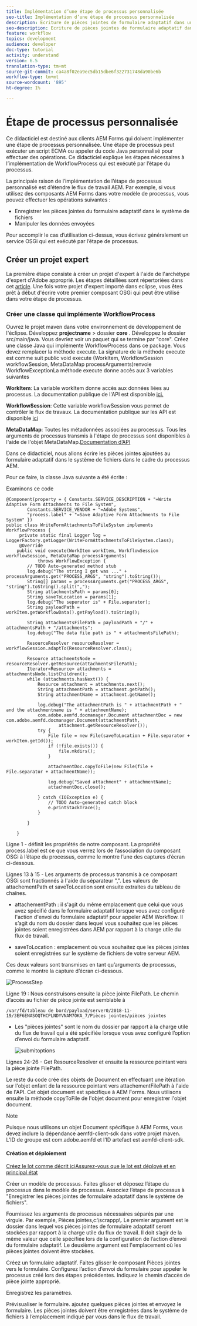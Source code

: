 ```yaml
---
title: Implémentation d’une étape de processus personnalisée
seo-title: Implémentation d’une étape de processus personnalisée
description: Ecriture de pièces jointes de formulaire adaptatif dans un système de fichiers à l’aide de l’étape de processus personnalisée
seo-description: Ecriture de pièces jointes de formulaire adaptatif dans un système de fichiers à l’aide de l’étape de processus personnalisée
feature: workflow
topics: development
audience: developer
doc-type: tutorial
activity: understand
version: 6.5
translation-type: tm+mt
source-git-commit: ca4a8f02ea9ec5db15dbe6f322731748da90be6b
workflow-type: tm+mt
source-wordcount: '895'
ht-degree: 1%

---
```



# Étape de processus personnalisée

Ce didacticiel est destiné aux clients AEM Forms qui doivent implémenter une étape de processus personnalisée. Une étape de processus peut exécuter un script ECMA ou appeler du code Java personnalisé pour effectuer des opérations. Ce didacticiel explique les étapes nécessaires à l’implémentation de WorkflowProcess qui est exécuté par l’étape du processus.

La principale raison de l’implémentation de l’étape de processus personnalisé est d’étendre le flux de travail AEM. Par exemple, si vous utilisez des composants AEM Forms dans votre modèle de processus, vous pouvez effectuer les opérations suivantes :

* Enregistrer les pièces jointes du formulaire adaptatif dans le système de fichiers
* Manipuler les données envoyées

Pour accomplir le cas d’utilisation ci-dessus, vous écrivez généralement un service OSGi qui est exécuté par l’étape de processus.

## Créer un projet expert

La première étape consiste à créer un projet d&#39;expert à l&#39;aide de l&#39;archétype d&#39;expert d&#39;Adobe approprié. Les étapes détaillées sont répertoriées dans cet [article](https://helpx.adobe.com/experience-manager/using/maven_arch13.html). Une fois votre projet d&#39;expert importé dans eclipse, vous êtes prêt à début d&#39;écrire votre premier composant OSGi qui peut être utilisé dans votre étape de processus.


### Créer une classe qui implémente WorkflowProcess

Ouvrez le projet maven dans votre environnement de développement de l&#39;éclipse. Développez **projectname** > dossier **core** . Développez le dossier src/main/java. Vous devriez voir un paquet qui se termine par &quot;core&quot;. Créez une classe Java qui implémente WorkflowProcess dans ce package. Vous devez remplacer la méthode execute. La signature de la méthode execute est comme suit public void execute (WorkItem, WorkflowSession workflowSession, MetaDataMap processArguments)renvoie WorkflowExceptionLa méthode execute donne accès aux 3 variables suivantes

**WorkItem**: La variable workItem donne accès aux données liées au processus. La documentation publique de l&#39;API est disponible [ici.](https://helpx.adobe.com/experience-manager/6-3/sites/developing/using/reference-materials/diff-previous/changes/com.adobe.granite.workflow.WorkflowSession.html)

**WorkflowSession**: Cette variable workflowSession vous permet de contrôler le flux de travaux. La documentation publique sur les API est disponible [ici](https://helpx.adobe.com/experience-manager/6-3/sites/developing/using/reference-materials/diff-previous/changes/com.adobe.granite.workflow.WorkflowSession.html)

**MetaDataMap**: Toutes les métadonnées associées au processus. Tous les arguments de processus transmis à l&#39;étape de processus sont disponibles à l&#39;aide de l&#39;objet MetaDataMap.[Documentation d’API](https://helpx.adobe.com/experience-manager/6-5/sites/developing/using/reference-materials/javadoc/com/adobe/granite/workflow/metadata/MetaDataMap.html)

Dans ce didacticiel, nous allons écrire les pièces jointes ajoutées au formulaire adaptatif dans le système de fichiers dans le cadre du processus AEM.

Pour ce faire, la classe Java suivante a été écrite :

Examinons ce code

```
@Component(property = { Constants.SERVICE_DESCRIPTION + "=Write Adaptive Form Attachments to File System",
        Constants.SERVICE_VENDOR + "=Adobe Systems",
        "process.label" + "=Save Adaptive Form Attachments to File System" })
public class WriteFormAttachmentsToFileSystem implements WorkflowProcess {
     private static final Logger log = LoggerFactory.getLogger(WriteFormAttachmentsToFileSystem.class);
     @Override
    public void execute(WorkItem workItem, WorkflowSession workflowSession, MetaDataMap processArguments)
            throws WorkflowException {
        // TODO Auto-generated method stub
        log.debug("The string I got was ..." + processArguments.get("PROCESS_ARGS", "string").toString());
        String[] params = processArguments.get("PROCESS_ARGS", "string").toString().split(",");
        String attachmentsPath = params[0];
        String saveToLocation = params[1];
        log.debug("The seperator is" + File.separator);
        String payloadPath = workItem.getWorkflowData().getPayload().toString();
 
        String attachmentsFilePath = payloadPath + "/" + attachmentsPath + "/attachments";
        log.debug("The data file path is " + attachmentsFilePath);
 
        ResourceResolver resourceResolver = workflowSession.adaptTo(ResourceResolver.class);
 
        Resource attachmentsNode = resourceResolver.getResource(attachmentsFilePath);
        Iterator<Resource> attachments = attachmentsNode.listChildren();
        while (attachments.hasNext()) {
            Resource attachment = attachments.next();
            String attachmentPath = attachment.getPath();
            String attachmentName = attachment.getName();
 
            log.debug("The attachmentPath is " + attachmentPath + " and the attachmentname is " + attachmentName);
            com.adobe.aemfd.docmanager.Document attachmentDoc = new com.adobe.aemfd.docmanager.Document(attachmentPath,
                    attachment.getResourceResolver());
            try {
                File file = new File(saveToLocation + File.separator + workItem.getId());
                if (!file.exists()) {
                    file.mkdirs();
                }
 
                attachmentDoc.copyToFile(new File(file + File.separator + attachmentName));
 
                log.debug("Saved attachment" + attachmentName);
                attachmentDoc.close();
 
            } catch (IOException e) {
                // TODO Auto-generated catch block
                e.printStackTrace();
            }
 
        }
 
    }
```

Ligne 1 - définit les propriétés de notre composant. La propriété process.label est ce que vous verrez lors de l’association du composant OSGi à l’étape du processus, comme le montre l’une des captures d’écran ci-dessous.

Lignes 13 à 15 - Les arguments de processus transmis à ce composant OSGi sont fractionnés à l&#39;aide du séparateur &quot;,&quot;. Les valeurs de attachementPath et saveToLocation sont ensuite extraites du tableau de chaînes.

* attachementPath : il s&#39;agit du même emplacement que celui que vous avez spécifié dans le formulaire adaptatif lorsque vous avez configuré l&#39;action d&#39;envoi du formulaire adaptatif pour appeler AEM Workflow. Il s’agit du nom du dossier dans lequel vous souhaitez que les pièces jointes soient enregistrées dans AEM par rapport à la charge utile du flux de travail.

* saveToLocation : emplacement où vous souhaitez que les pièces jointes soient enregistrées sur le système de fichiers de votre serveur AEM.

Ces deux valeurs sont transmises en tant qu’arguments de processus, comme le montre la capture d’écran ci-dessous.

![ProcessStep](assets/implement-process-step.gif)


Ligne 19 : Nous construisons ensuite la pièce jointe FilePath. Le chemin d’accès au fichier de pièce jointe est semblable à

    /var/fd/tableau de bord/payload/server0/2018-11-19/3EF6ENASOQTHCPLNDYVNAM7OKA_7/Pièces jointes/pièces jointes

* Les &quot;pièces jointes&quot; sont le nom du dossier par rapport à la charge utile du flux de travail qui a été spécifiée lorsque vous avez configuré l’option d’envoi du formulaire adaptatif.

   ![submitoptions](assets/af-submit-options.gif)

Lignes 24-26 - Get ResourceResolver et ensuite la ressource pointant vers la pièce jointe FilePath.

Le reste du code crée des objets de Document en effectuant une itération sur l&#39;objet enfant de la ressource pointant vers attachementFilePath à l&#39;aide de l&#39;API. Cet objet document est spécifique à AEM Forms. Nous utilisons ensuite la méthode copyToFile de l&#39;objet document pour enregistrer l&#39;objet document.

>[!NOTE]
Puisque nous utilisons un objet Document spécifique à AEM Forms, vous devez inclure la dépendance aemfd-client-sdk dans votre projet maven. L’ID de groupe est com.adobe.aemfd et l’ID artefact est aemfd-client-sdk.

#### Création et déploiement

[Créez le lot comme décrit ici](https://helpx.adobe.com/experience-manager/using/maven_arch13.html#BuildtheOSGibundleusingMaven)[Assurez-vous que le lot est déployé et en principal état](http://localhost:4502/system/console/bundles)

Créer un modèle de processus. Faites glisser et déposez l’étape du processus dans le modèle de processus. Associez l’étape de processus à &quot;Enregistrer les pièces jointes de formulaire adaptatif dans le système de fichiers&quot;.

Fournissez les arguments de processus nécessaires séparés par une virgule. Par exemple, Pièces jointes,c:\\scrappp\\. Le premier argument est le dossier dans lequel vos pièces jointes de formulaire adaptatif seront stockées par rapport à la charge utile du flux de travail. Il doit s’agir de la même valeur que celle spécifiée lors de la configuration de l’action d’envoi du formulaire adaptatif. Le deuxième argument est l&#39;emplacement où les pièces jointes doivent être stockées.

Créez un formulaire adaptatif. Faites glisser le composant Pièces jointes vers le formulaire. Configurez l’action d’envoi du formulaire pour appeler le processus créé lors des étapes précédentes. Indiquez le chemin d’accès de pièce jointe approprié.

Enregistrez les paramètres.

Prévisualiser le formulaire. ajoutez quelques pièces jointes et envoyez le formulaire. Les pièces jointes doivent être enregistrées dans le système de fichiers à l’emplacement indiqué par vous dans le flux de travail.

